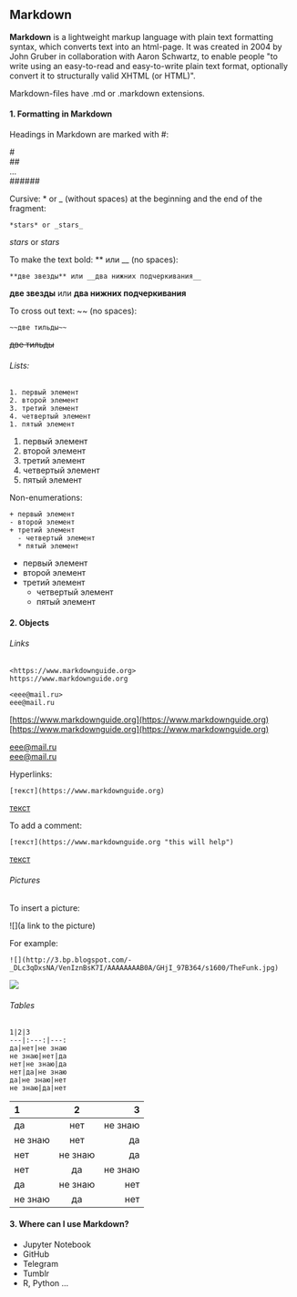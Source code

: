 ## Markdown

**Markdown** is a lightweight markup language with plain text formatting syntax, which converts text into an html-page. It was created in 2004 by John Gruber in collaboration with Aaron Schwartz, to enable people "to write using an easy-to-read and easy-to-write plain text format, optionally convert it to structurally valid XHTML (or HTML)".

Markdown-files have .md or .markdown extensions.

#### 1. Formatting in Markdown

Headings in Markdown are marked with \#:

\#                
\#\#             
...  
\#\#\#\#\#\#    

Cursive: \* or \_ \(without spaces\) at the beginning and the end of the fragment:

```
*stars* or _stars_
```

_stars_ or _stars_

To make the text bold: \*\* или \_\_ \(no spaces\):

```
**две звезды** или __два нижних подчеркивания__
```

**две звезды** или **два нижних подчеркивания**

To cross out text: ~~ \(no spaces\):

```
~~две тильды~~
```

~~две тильды~~

###### Lists:

```
1. первый элемент
2. второй элемент
3. третий элемент
4. четвертый элемент
1. пятый элемент
```

1. первый элемент
2. второй элемент
3. третий элемент
4. четвертый элемент
5. пятый элемент

Non-enumerations:

```
+ первый элемент
- второй элемент
+ третий элемент
  - четвертый элемент
  * пятый элемент
```

* первый элемент
* второй элемент
* третий элемент
  * четвертый элемент
  * пятый элемент

#### 2. Objects

###### Links

```
<https://www.markdownguide.org>  
https://www.markdownguide.org  

<eee@mail.ru>  
eee@mail.ru
```

[https://www.markdownguide.org](https://www.markdownguide.org)  
[https://www.markdownguide.org](https://www.markdownguide.org)

[eee@mail.ru](mailto:eee@mail.ru)  
eee@mail.ru

Hyperlinks:

```
[текст](https://www.markdownguide.org)
```

[текст](https://www.markdownguide.org)

To add a comment:

```
[текст](https://www.markdownguide.org "this will help")
```

[текст](https://www.markdownguide.org "this will help")

###### Pictures

To insert a picture:

!\[\]\(a link to the picture\)

For example:

```
![](http://3.bp.blogspot.com/-_DLc3qDxsNA/VenIznBsK7I/AAAAAAAAB0A/GHjI_97B364/s1600/TheFunk.jpg)
```

![](http://3.bp.blogspot.com/-_DLc3qDxsNA/VenIznBsK7I/AAAAAAAAB0A/GHjI_97B364/s1600/TheFunk.jpg)

###### Tables

```
1|2|3
---|:---:|---:
да|нет|не знаю
не знаю|нет|да
нет|не знаю|да
нет|да|не знаю
да|не знаю|нет
не знаю|да|нет
```

| 1 | 2 | 3 |
| :--- | :---: | ---: |
| да | нет | не знаю |
| не знаю | нет | да |
| нет | не знаю | да |
| нет | да | не знаю |
| да | не знаю | нет |
| не знаю | да | нет |

#### 3. Where can I use Markdown?

* Jupyter Notebook
* GitHub
* Telegram
* Tumblr
* R, Python ...

